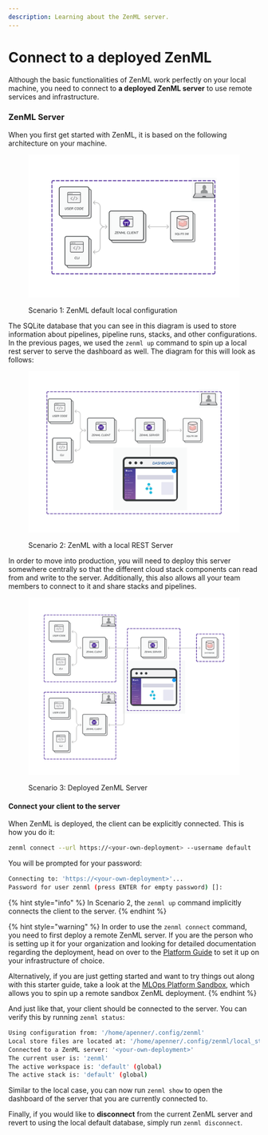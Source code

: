 ```yaml
---
description: Learning about the ZenML server.
---
```


# Connect to a deployed ZenML

Although the basic functionalities of ZenML work perfectly on your local machine, you need to connect to **a deployed ZenML server** to use remote services and infrastructure.

### ZenML Server

When you first get started with ZenML, it is based on the following architecture on your machine.

<figure><img src="../../.gitbook/assets/Scenario1.png" alt="" width="563"><figcaption><p>Scenario 1: ZenML default local configuration</p></figcaption></figure>

The SQLite database that you can see in this diagram is used to store information about pipelines, pipeline runs, stacks, and other configurations. In the previous pages, we used the `zenml up` command to spin up a local rest server to serve the dashboard as well. The diagram for this will look as follows:

<figure><img src="../../.gitbook/assets/Scenario2.png" alt="" width="563"><figcaption><p>Scenario 2: ZenML with a local REST Server</p></figcaption></figure>

In order to move into production, you will need to deploy this server somewhere centrally so that the different cloud stack components can read from and write to the server. Additionally, this also allows all your team members to connect to it and share stacks and pipelines.

<figure><img src="../../.gitbook/assets/Scenario3.2.png" alt="" width="563"><figcaption><p>Scenario 3: Deployed ZenML Server</p></figcaption></figure>

#### Connect your client to the server

When ZenML is deployed, the client can be explicitly connected. This is how you do it:

```bash
zenml connect --url https://<your-own-deployment> --username default
```

You will be prompted for your password:

```bash
Connecting to: 'https://<your-own-deployment>'...
Password for user zenml (press ENTER for empty password) []:
```

{% hint style="info" %}
In Scenario 2, the `zenml up` command implicitly connects the client to the server.
{% endhint %}

{% hint style="warning" %}
In order to use the `zenml connect` command, you need to first deploy a remote ZenML server. If you are the person who is setting up it for your organization and looking for detailed documentation regarding the deployment, head on over to the [Platform Guide](../../platform-guide/set-up-your-mlops-platform/set-up-your-mlops-platform.md) to set it up on your infrastructure of choice.

Alternatively, if you are just getting started and want to try things out along with this starter guide, take a look at the [MLOps Platform Sandbox](switch-to-production.md), which allows you to spin up a remote sandbox ZenML deployment.
{% endhint %}

And just like that, your client should be connected to the server. 
You can verify this by running `zenml status`:

```bash
Using configuration from: '/home/apenner/.config/zenml'
Local store files are located at: '/home/apenner/.config/zenml/local_stores'
Connected to a ZenML server: '<your-own-deployment>'
The current user is: 'zenml'
The active workspace is: 'default' (global)
The active stack is: 'default' (global)
```

Similar to the local case, you can now run `zenml show` to open the dashboard
of the server that you are currently connected to.

Finally, if you would like to **disconnect** from the current ZenML server and 
revert to using the local default database, simply run `zenml disconnect`.
